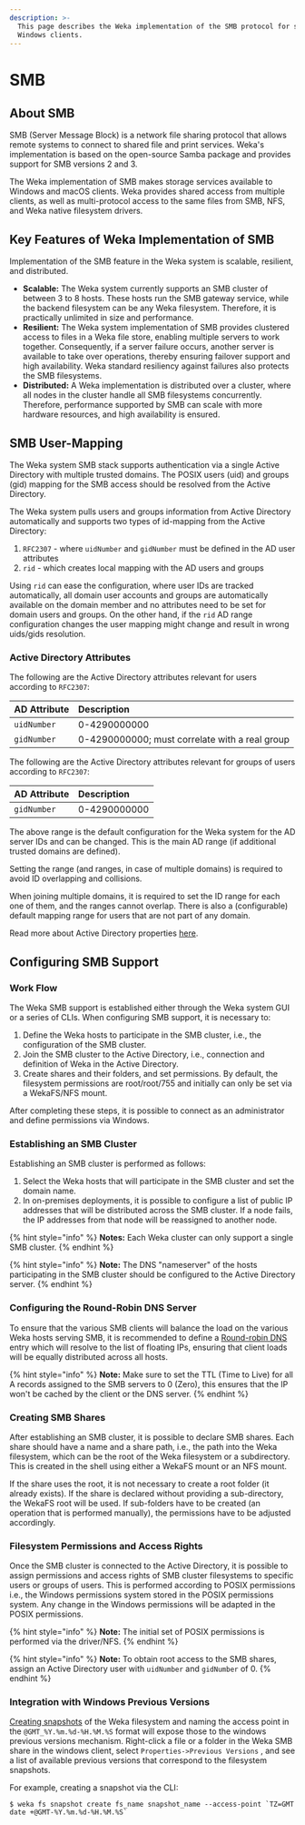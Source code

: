 ```yaml
---
description: >-
  This page describes the Weka implementation of the SMB protocol for shared
  Windows clients.
---
```


# SMB

## About SMB

SMB \(Server Message Block\) is a network file sharing protocol that allows remote systems to connect to shared file and print services. Weka's implementation is based on the open-source Samba package and provides support for SMB versions 2 and 3.

The Weka implementation of SMB makes storage services available to Windows and macOS clients. Weka provides shared access from multiple clients, as well as multi-protocol access to the same files from SMB, NFS, and Weka native filesystem drivers.

## Key Features of Weka Implementation of SMB

Implementation of the SMB feature in the Weka system is scalable, resilient, and distributed.

* **Scalable:** The Weka system currently supports an SMB cluster of between 3 to 8 hosts. These hosts run the SMB gateway service, while the backend filesystem can be any Weka filesystem. Therefore, it is practically unlimited in size and performance.
* **Resilient:** The Weka system implementation of SMB provides clustered access to files in a Weka file store, enabling multiple servers to work together. Consequently, if a server failure occurs, another server is available to take over operations, thereby ensuring failover support and high availability. Weka standard resiliency against failures also protects the SMB filesystems.
* **Distributed:** A Weka implementation is distributed over a cluster, where all nodes in the cluster handle all SMB filesystems concurrently. Therefore, performance supported by SMB can scale with more hardware resources, and high availability is ensured.

## SMB User-Mapping

The Weka system SMB stack supports authentication via a single Active Directory with multiple trusted domains. The POSIX users \(uid\) and groups \(gid\) mapping for the SMB access should be resolved from the Active Directory. 

The Weka system pulls users and groups information from Active Directory automatically and supports two types of id-mapping from the Active Directory:

1. `RFC2307` - where `uidNumber` and `gidNumber` must be defined in the AD user attributes
2. `rid` - which creates local mapping with the AD users and groups

Using `rid` can ease the configuration, where user IDs are tracked automatically, all domain user accounts and groups are automatically available on the domain member and no attributes need to be set for domain users and groups. On the other hand, if the `rid` AD range configuration changes the user mapping might change and result in wrong uids/gids resolution. 

### Active Directory Attributes

The following are the Active Directory attributes relevant for users according to `RFC2307`:

| AD Attribute | Description |
| :--- | :--- |
| `uidNumber` | 0-4290000000 |
| `gidNumber` | 0-4290000000; must correlate with a real group |

The following are the Active Directory attributes relevant for groups of users according to `RFC2307`:

| AD Attribute | Description |
| :--- | :--- |
| `gidNumber` | 0-4290000000 |

The above range is the default configuration for the Weka system for the AD server IDs and can be changed. This is the main AD range \(if additional trusted domains are defined\).

Setting the range \(and ranges, in case of multiple domains\) is required to avoid ID overlapping and collisions.

When joining multiple domains, it is required to set the ID range for each one of them, and the ranges cannot overlap. There is also a \(configurable\) default mapping range for users that are not part of any domain.

Read more about Active Directory properties [here](https://blogs.technet.microsoft.com/activedirectoryua/2016/02/09/identity-management-for-unix-idmu-is-deprecated-in-windows-server/).

## Configuring SMB Support

### Work Flow

The Weka SMB support is established either through the Weka system GUI or a series of CLIs. When configuring SMB support, it is necessary to:

1. Define the Weka hosts to participate in the SMB cluster, i.e., the configuration of the SMB cluster.
2. Join the SMB cluster to the Active Directory, i.e., connection and definition of Weka in the Active Directory.
3. Create shares and their folders, and set permissions. By default, the filesystem permissions are root/root/755 and initially can only be set via a WekaFS/NFS mount.

After completing these steps, it is possible to connect as an administrator and define permissions via Windows.

### Establishing an SMB Cluster

Establishing an SMB cluster is performed as follows:

1. Select the Weka hosts that will participate in the SMB cluster and set the domain name.
2. In on-premises deployments, it is possible to configure a list of public IP addresses that will be distributed across the SMB cluster. If a node fails, the IP addresses from that node will be reassigned to another node.

{% hint style="info" %}
**Notes:** Each Weka cluster can only support a single SMB cluster.
{% endhint %}

{% hint style="info" %}
**Note:** The DNS "nameserver" of the hosts participating in the SMB cluster should be configured to the Active Directory server.
{% endhint %}

### Configuring the Round-Robin DNS Server

To ensure that the various SMB clients will balance the load on the various Weka hosts serving SMB, it is recommended to define a [Round-robin DNS](https://en.wikipedia.org/wiki/Round-robin_DNS) entry which will resolve to the list of floating IPs, ensuring that client loads will be equally distributed across all hosts.

{% hint style="info" %}
**Note:** Make sure to set the TTL \(Time to Live\) for all A records assigned to the SMB servers to 0 \(Zero\), this ensures that the IP won't be cached by the client or the DNS server.
{% endhint %}

### Creating SMB Shares

After establishing an SMB cluster, it is possible to declare SMB shares. Each share should have a name and a share path, i.e., the path into the Weka filesystem, which can be the root of the Weka filesystem or a subdirectory. This is created in the shell using either a WekaFS mount or an NFS mount.

If the share uses the root, it is not necessary to create a root folder \(it already exists\). If the share is declared without providing a sub-directory, the WekaFS root will be used. If sub-folders have to be created \(an operation that is performed manually\), the permissions have to be adjusted accordingly.

### Filesystem Permissions and Access Rights

Once the SMB cluster is connected to the Active Directory, it is possible to assign permissions and access rights of SMB cluster filesystems to specific users or groups of users. This is performed according to POSIX permissions i.e., the Windows permissions system stored in the POSIX permissions system. Any change in the Windows permissions will be adapted in the POSIX permissions.

{% hint style="info" %}
**Note:** The initial set of POSIX permissions is performed via the driver/NFS.
{% endhint %}

{% hint style="info" %}
**Note:** To obtain root access to the SMB shares, assign an Active Directory user with `uidNumber` and `gidNumber` of 0.
{% endhint %}

### Integration with Windows Previous Versions

[Creating snapshots](../../fs/snapshots.md#creating-a-snapshot) of the Weka filesystem and naming the access point in the `@GMT_%Y.%m.%d-%H.%M.%S` format will expose those to the windows previous versions mechanism. Right-click a file or a folder in the Weka SMB share in the windows client, select `Properties->Previous Versions` , and see a list of available previous versions that correspond to the filesystem snapshots.

For example, creating a snapshot via the CLI:

```text
$ weka fs snapshot create fs_name snapshot_name --access-point `TZ=GMT date +@GMT-%Y.%m.%d-%H.%M.%S`
```



